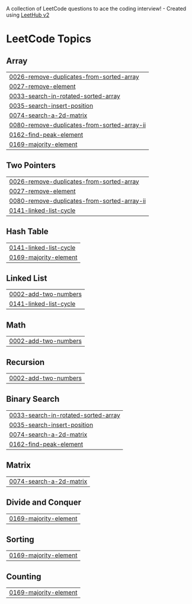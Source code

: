 A collection of LeetCode questions to ace the coding interview! - Created using [LeetHub v2](https://github.com/arunbhardwaj/LeetHub-2.0)
<!---LeetCode Topics Start-->
# LeetCode Topics
## Array
|  |
| ------- |
| [0026-remove-duplicates-from-sorted-array](https://github.com/kimhaechang1/LeetCode/tree/master/0026-remove-duplicates-from-sorted-array) |
| [0027-remove-element](https://github.com/kimhaechang1/LeetCode/tree/master/0027-remove-element) |
| [0033-search-in-rotated-sorted-array](https://github.com/kimhaechang1/LeetCode/tree/master/0033-search-in-rotated-sorted-array) |
| [0035-search-insert-position](https://github.com/kimhaechang1/LeetCode/tree/master/0035-search-insert-position) |
| [0074-search-a-2d-matrix](https://github.com/kimhaechang1/LeetCode/tree/master/0074-search-a-2d-matrix) |
| [0080-remove-duplicates-from-sorted-array-ii](https://github.com/kimhaechang1/LeetCode/tree/master/0080-remove-duplicates-from-sorted-array-ii) |
| [0162-find-peak-element](https://github.com/kimhaechang1/LeetCode/tree/master/0162-find-peak-element) |
| [0169-majority-element](https://github.com/kimhaechang1/LeetCode/tree/master/0169-majority-element) |
## Two Pointers
|  |
| ------- |
| [0026-remove-duplicates-from-sorted-array](https://github.com/kimhaechang1/LeetCode/tree/master/0026-remove-duplicates-from-sorted-array) |
| [0027-remove-element](https://github.com/kimhaechang1/LeetCode/tree/master/0027-remove-element) |
| [0080-remove-duplicates-from-sorted-array-ii](https://github.com/kimhaechang1/LeetCode/tree/master/0080-remove-duplicates-from-sorted-array-ii) |
| [0141-linked-list-cycle](https://github.com/kimhaechang1/LeetCode/tree/master/0141-linked-list-cycle) |
## Hash Table
|  |
| ------- |
| [0141-linked-list-cycle](https://github.com/kimhaechang1/LeetCode/tree/master/0141-linked-list-cycle) |
| [0169-majority-element](https://github.com/kimhaechang1/LeetCode/tree/master/0169-majority-element) |
## Linked List
|  |
| ------- |
| [0002-add-two-numbers](https://github.com/kimhaechang1/LeetCode/tree/master/0002-add-two-numbers) |
| [0141-linked-list-cycle](https://github.com/kimhaechang1/LeetCode/tree/master/0141-linked-list-cycle) |
## Math
|  |
| ------- |
| [0002-add-two-numbers](https://github.com/kimhaechang1/LeetCode/tree/master/0002-add-two-numbers) |
## Recursion
|  |
| ------- |
| [0002-add-two-numbers](https://github.com/kimhaechang1/LeetCode/tree/master/0002-add-two-numbers) |
## Binary Search
|  |
| ------- |
| [0033-search-in-rotated-sorted-array](https://github.com/kimhaechang1/LeetCode/tree/master/0033-search-in-rotated-sorted-array) |
| [0035-search-insert-position](https://github.com/kimhaechang1/LeetCode/tree/master/0035-search-insert-position) |
| [0074-search-a-2d-matrix](https://github.com/kimhaechang1/LeetCode/tree/master/0074-search-a-2d-matrix) |
| [0162-find-peak-element](https://github.com/kimhaechang1/LeetCode/tree/master/0162-find-peak-element) |
## Matrix
|  |
| ------- |
| [0074-search-a-2d-matrix](https://github.com/kimhaechang1/LeetCode/tree/master/0074-search-a-2d-matrix) |
## Divide and Conquer
|  |
| ------- |
| [0169-majority-element](https://github.com/kimhaechang1/LeetCode/tree/master/0169-majority-element) |
## Sorting
|  |
| ------- |
| [0169-majority-element](https://github.com/kimhaechang1/LeetCode/tree/master/0169-majority-element) |
## Counting
|  |
| ------- |
| [0169-majority-element](https://github.com/kimhaechang1/LeetCode/tree/master/0169-majority-element) |
<!---LeetCode Topics End-->